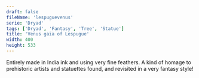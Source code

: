 ```yaml
---
draft: false
fileName: 'lespuguevenus'
serie: 'Dryad'
tags: ['Dryad', 'Fantasy', 'Tree', 'Statue']
title: 'Venus gaïa of Lespugue'
width: 400
height: 533
---
```


Entirely made in India ink and using very fine feathers. A kind of homage to prehistoric artists and statuettes found, and revisited in a very fantasy style!
